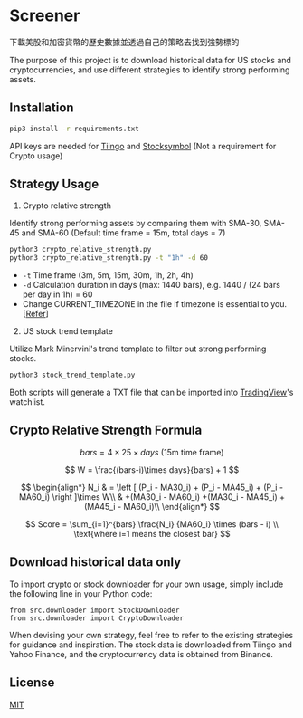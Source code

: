 # Screener

下載美股和加密貨幣的歷史數據並透過自己的策略去找到強勢標的

The purpose of this project is to download historical data for US stocks and cryptocurrencies, and use different strategies to identify strong performing assets.

## Installation

```bash
pip3 install -r requirements.txt
```

API keys are needed for [Tiingo](https://tiingo.com/) and [Stocksymbol](https://stock-symbol.herokuapp.com) (Not a requirement for Crypto usage)

## Strategy Usage

1. Crypto relative strength

Identify strong performing assets by comparing them with SMA-30, SMA-45 and SMA-60 (Default time frame = 15m, total days = 7)

```bash
python3 crypto_relative_strength.py  
python3 crypto_relative_strength.py -t "1h" -d 60
```
* `-t` Time frame (3m, 5m, 15m, 30m, 1h, 2h, 4h)
* `-d` Calculation duration in days (max: 1440 bars), e.g. 1440 / (24 bars per day in 1h) = 60
* Change CURRENT_TIMEZONE in the file if timezone is essential to you.[[Refer](https://en.wikipedia.org/wiki/List_of_tz_database_time_zones)]

2. US stock trend template

Utilize Mark Minervini's trend template to filter out strong performing stocks.

```bash
python3 stock_trend_template.py
```

Both scripts will generate a TXT file that can be imported into [TradingView](https://www.tradingview.com/)'s watchlist.

## Crypto Relative Strength Formula 
$$ bars = 4 \times 25 \times days  \text{  (15m time frame)} $$

$$ W = \frac{(bars-i)\times days}{bars} + 1 $$

$$ \begin{align*}
N_i & = \left [ (P_i - MA30_i) + (P_i - MA45_i) + (P_i - MA60_i) \right ]\times W\\  
                       & +(MA30_i - MA60_i) +(MA30_i - MA45_i) + (MA45_i - MA60_i)\\  
\end{align*} $$

$$ Score = \sum_{i=1}^{bars} \frac{N_i} {MA60_i} \times (bars - i)  \\ \text{where i=1 means the closest bar} $$


## Download historical data only
To import crypto or stock downloader for your own usage, simply include the following line in your Python code:

```python3
from src.downloader import StockDownloader
from src.downloader import CryptoDownloader
```

When devising your own strategy, feel free to refer to the existing strategies for guidance and inspiration. The stock data is downloaded from Tiingo and Yahoo Finance, and the cryptocurrency data is obtained from Binance.

## License

[MIT](https://choosealicense.com/licenses/mit/)
